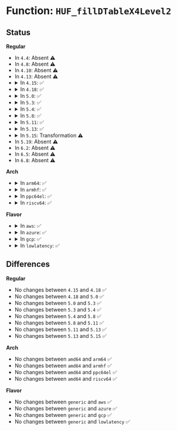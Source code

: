 # Function: <code>HUF_fillDTableX4Level2</code>

## Status
<b>Regular</b>
<ul>
<li>
In <code>4.4</code>: Absent ⚠️
</li>
<li>
In <code>4.8</code>: Absent ⚠️
</li>
<li>
In <code>4.10</code>: Absent ⚠️
</li>
<li>
In <code>4.13</code>: Absent ⚠️
</li>
<li>
<details>
<summary>In <code>4.15</code>: ✅</summary>

```c
void HUF_fillDTableX4Level2(HUF_DEltX4 *DTable, U32 sizeLog, const U32 consumed, const U32 *rankValOrigin, const int minWeight, const sortedSymbol_t *sortedSymbols, const U32 sortedListSize, U32 nbBitsBaseline, U16 baseSeq);
```

**Collision:** Unique Static

**Inline:** No

**Transformation:** False

**Instances:**

```
In lib/zstd/huf_decompress.c (ffffffff814ab2f0)
Location: lib/zstd/huf_decompress.c:394
Inline: False
```
**Symbols:**

```
ffffffff814ab2f0-ffffffff814ab410: HUF_fillDTableX4Level2 (STB_LOCAL)
```
</details>
</li>
<li>
<details>
<summary>In <code>4.18</code>: ✅</summary>

```c
void HUF_fillDTableX4Level2(HUF_DEltX4 *DTable, U32 sizeLog, const U32 consumed, const U32 *rankValOrigin, const int minWeight, const sortedSymbol_t *sortedSymbols, const U32 sortedListSize, U32 nbBitsBaseline, U16 baseSeq);
```

**Collision:** Unique Static

**Inline:** No

**Transformation:** False

**Instances:**

```
In lib/zstd/huf_decompress.c (ffffffff814e05d0)
Location: lib/zstd/huf_decompress.c:394
Inline: False
Direct callers:
  - lib/zstd/huf_decompress.c:HUF_readDTableX4_wksp
```
**Symbols:**

```
ffffffff814e05d0-ffffffff814e06f5: HUF_fillDTableX4Level2 (STB_LOCAL)
```
</details>
</li>
<li>
<details>
<summary>In <code>5.0</code>: ✅</summary>

```c
void HUF_fillDTableX4Level2(HUF_DEltX4 *DTable, U32 sizeLog, const U32 consumed, const U32 *rankValOrigin, const int minWeight, const sortedSymbol_t *sortedSymbols, const U32 sortedListSize, U32 nbBitsBaseline, U16 baseSeq);
```

**Collision:** Unique Static

**Inline:** No

**Transformation:** False

**Instances:**

```
In lib/zstd/huf_decompress.c (ffffffff814f4320)
Location: lib/zstd/huf_decompress.c:394
Inline: False
Direct callers:
  - lib/zstd/huf_decompress.c:HUF_readDTableX4_wksp
```
**Symbols:**

```
ffffffff814f4320-ffffffff814f4445: HUF_fillDTableX4Level2 (STB_LOCAL)
```
</details>
</li>
<li>
<details>
<summary>In <code>5.3</code>: ✅</summary>

```c
void HUF_fillDTableX4Level2(HUF_DEltX4 *DTable, U32 sizeLog, const U32 consumed, const U32 *rankValOrigin, const int minWeight, const sortedSymbol_t *sortedSymbols, const U32 sortedListSize, U32 nbBitsBaseline, U16 baseSeq);
```

**Collision:** Unique Static

**Inline:** No

**Transformation:** False

**Instances:**

```
In lib/zstd/huf_decompress.c (ffffffff81521330)
Location: lib/zstd/huf_decompress.c:394
Inline: False
Direct callers:
  - lib/zstd/huf_decompress.c:HUF_readDTableX4_wksp
```
**Symbols:**

```
ffffffff81521330-ffffffff81521450: HUF_fillDTableX4Level2 (STB_LOCAL)
```
</details>
</li>
<li>
<details>
<summary>In <code>5.4</code>: ✅</summary>

```c
void HUF_fillDTableX4Level2(HUF_DEltX4 *DTable, U32 sizeLog, const U32 consumed, const U32 *rankValOrigin, const int minWeight, const sortedSymbol_t *sortedSymbols, const U32 sortedListSize, U32 nbBitsBaseline, U16 baseSeq);
```

**Collision:** Unique Static

**Inline:** No

**Transformation:** False

**Instances:**

```
In lib/zstd/huf_decompress.c (ffffffff815421c0)
Location: lib/zstd/huf_decompress.c:394
Inline: False
Direct callers:
  - lib/zstd/huf_decompress.c:HUF_readDTableX4_wksp
```
**Symbols:**

```
ffffffff815421c0-ffffffff815422e0: HUF_fillDTableX4Level2 (STB_LOCAL)
```
</details>
</li>
<li>
<details>
<summary>In <code>5.8</code>: ✅</summary>

```c
void HUF_fillDTableX4Level2(HUF_DEltX4 *DTable, U32 sizeLog, const U32 consumed, const U32 *rankValOrigin, const int minWeight, const sortedSymbol_t *sortedSymbols, const U32 sortedListSize, U32 nbBitsBaseline, U16 baseSeq);
```

**Collision:** Unique Static

**Inline:** No

**Transformation:** False

**Instances:**

```
In lib/zstd/huf_decompress.c (ffffffff815cda90)
Location: lib/zstd/huf_decompress.c:394
Inline: False
Direct callers:
  - lib/zstd/huf_decompress.c:HUF_readDTableX4_wksp
```
**Symbols:**

```
ffffffff815cda90-ffffffff815cdbae: HUF_fillDTableX4Level2 (STB_LOCAL)
```
</details>
</li>
<li>
<details>
<summary>In <code>5.11</code>: ✅</summary>

```c
void HUF_fillDTableX4Level2(HUF_DEltX4 *DTable, U32 sizeLog, const U32 consumed, const U32 *rankValOrigin, const int minWeight, const sortedSymbol_t *sortedSymbols, const U32 sortedListSize, U32 nbBitsBaseline, U16 baseSeq);
```

**Collision:** Unique Static

**Inline:** No

**Transformation:** False

**Instances:**

```
In lib/zstd/huf_decompress.c (ffffffff815eb650)
Location: lib/zstd/huf_decompress.c:394
Inline: False
Direct callers:
  - lib/zstd/huf_decompress.c:HUF_readDTableX4_wksp
```
**Symbols:**

```
ffffffff815eb650-ffffffff815eb773: HUF_fillDTableX4Level2 (STB_LOCAL)
```
</details>
</li>
<li>
<details>
<summary>In <code>5.13</code>: ✅</summary>

```c
void HUF_fillDTableX4Level2(HUF_DEltX4 *DTable, U32 sizeLog, const U32 consumed, const U32 *rankValOrigin, const int minWeight, const sortedSymbol_t *sortedSymbols, const U32 sortedListSize, U32 nbBitsBaseline, U16 baseSeq);
```

**Collision:** Unique Static

**Inline:** No

**Transformation:** False

**Instances:**

```
In lib/zstd/huf_decompress.c (ffffffff815cd020)
Location: lib/zstd/huf_decompress.c:394
Inline: False
Direct callers:
  - lib/zstd/huf_decompress.c:HUF_readDTableX4_wksp
```
**Symbols:**

```
ffffffff815cd020-ffffffff815cd143: HUF_fillDTableX4Level2 (STB_LOCAL)
```
</details>
</li>
<li>
<details>
<summary>In <code>5.15</code>: Transformation ⚠️</summary>

```c
void HUF_fillDTableX4Level2(HUF_DEltX4 *DTable, U32 sizeLog, const U32 consumed, const U32 *rankValOrigin, const int minWeight, const sortedSymbol_t *sortedSymbols, const U32 sortedListSize, U32 nbBitsBaseline, U16 baseSeq);
```

**Collision:** Unique Static

**Inline:** No

**Transformation:** True

**Instances:**

```
In lib/zstd/huf_decompress.c (0)
Location: lib/zstd/huf_decompress.c:394
Inline: False
Direct callers:
  - lib/zstd/huf_decompress.c:HUF_readDTableX4_wksp
```
**Symbols:**

```
ffffffff81637570-ffffffff81637795: HUF_fillDTableX4Level2 (STB_LOCAL)
ffffffff81cdd1a8-ffffffff81cdd1f7: HUF_fillDTableX4Level2.cold (STB_LOCAL)
```
</details>
</li>
<li>
In <code>5.19</code>: Absent ⚠️
</li>
<li>
In <code>6.2</code>: Absent ⚠️
</li>
<li>
In <code>6.5</code>: Absent ⚠️
</li>
<li>
In <code>6.8</code>: Absent ⚠️
</li>
</ul>
<b>Arch</b>
<ul>
<li>
<details>
<summary>In <code>arm64</code>: ✅</summary>

```c
void HUF_fillDTableX4Level2(HUF_DEltX4 *DTable, U32 sizeLog, const U32 consumed, const U32 *rankValOrigin, const int minWeight, const sortedSymbol_t *sortedSymbols, const U32 sortedListSize, U32 nbBitsBaseline, U16 baseSeq);
```

**Collision:** Unique Static

**Inline:** No

**Transformation:** False

**Instances:**

```
In lib/zstd/huf_decompress.c (ffff80001064f200)
Location: lib/zstd/huf_decompress.c:394
Inline: False
Direct callers:
  - lib/zstd/huf_decompress.c:HUF_readDTableX4_wksp
```
**Symbols:**

```
ffff80001064f200-ffff80001064f334: HUF_fillDTableX4Level2 (STB_LOCAL)
```
</details>
</li>
<li>
<details>
<summary>In <code>armhf</code>: ✅</summary>

```c
void HUF_fillDTableX4Level2(HUF_DEltX4 *DTable, U32 sizeLog, const U32 consumed, const U32 *rankValOrigin, const int minWeight, const sortedSymbol_t *sortedSymbols, const U32 sortedListSize, U32 nbBitsBaseline, U16 baseSeq);
```

**Collision:** Unique Static

**Inline:** No

**Transformation:** False

**Instances:**

```
In lib/zstd/huf_decompress.c (c07fa644)
Location: lib/zstd/huf_decompress.c:394
Inline: False
Direct callers:
  - lib/zstd/huf_decompress.c:HUF_readDTableX4_wksp
```
**Symbols:**

```
c07fa644-c07fa7bc: HUF_fillDTableX4Level2 (STB_LOCAL)
```
</details>
</li>
<li>
<details>
<summary>In <code>ppc64el</code>: ✅</summary>

```c
void HUF_fillDTableX4Level2(HUF_DEltX4 *DTable, U32 sizeLog, const U32 consumed, const U32 *rankValOrigin, const int minWeight, const sortedSymbol_t *sortedSymbols, const U32 sortedListSize, U32 nbBitsBaseline, U16 baseSeq);
```

**Collision:** Unique Static

**Inline:** No

**Transformation:** False

**Instances:**

```
In lib/zstd/huf_decompress.c (c0000000007fd760)
Location: lib/zstd/huf_decompress.c:394
Inline: False
Direct callers:
  - lib/zstd/huf_decompress.c:HUF_readDTableX4_wksp
```
**Symbols:**

```
c0000000007fd760-c0000000007fd94c: HUF_fillDTableX4Level2 (STB_LOCAL)
```
</details>
</li>
<li>
<details>
<summary>In <code>riscv64</code>: ✅</summary>

```c
void HUF_fillDTableX4Level2(HUF_DEltX4 *DTable, U32 sizeLog, const U32 consumed, const U32 *rankValOrigin, const int minWeight, const sortedSymbol_t *sortedSymbols, const U32 sortedListSize, U32 nbBitsBaseline, U16 baseSeq);
```

**Collision:** Unique Static

**Inline:** No

**Transformation:** False

**Instances:**

```
In lib/zstd/huf_decompress.c (ffffffe00047bb24)
Location: lib/zstd/huf_decompress.c:394
Inline: False
Direct callers:
  - lib/zstd/huf_decompress.c:HUF_readDTableX4_wksp
```
**Symbols:**

```
ffffffe00047bb24-ffffffe00047bc4a: HUF_fillDTableX4Level2 (STB_LOCAL)
```
</details>
</li>
</ul>
<b>Flavor</b>
<ul>
<li>
<details>
<summary>In <code>aws</code>: ✅</summary>

```c
void HUF_fillDTableX4Level2(HUF_DEltX4 *DTable, U32 sizeLog, const U32 consumed, const U32 *rankValOrigin, const int minWeight, const sortedSymbol_t *sortedSymbols, const U32 sortedListSize, U32 nbBitsBaseline, U16 baseSeq);
```

**Collision:** Unique Static

**Inline:** No

**Transformation:** False

**Instances:**

```
In lib/zstd/huf_decompress.c (ffffffff8153a7a0)
Location: lib/zstd/huf_decompress.c:394
Inline: False
Direct callers:
  - lib/zstd/huf_decompress.c:HUF_readDTableX4_wksp
```
**Symbols:**

```
ffffffff8153a7a0-ffffffff8153a8c0: HUF_fillDTableX4Level2 (STB_LOCAL)
```
</details>
</li>
<li>
<details>
<summary>In <code>azure</code>: ✅</summary>

```c
void HUF_fillDTableX4Level2(HUF_DEltX4 *DTable, U32 sizeLog, const U32 consumed, const U32 *rankValOrigin, const int minWeight, const sortedSymbol_t *sortedSymbols, const U32 sortedListSize, U32 nbBitsBaseline, U16 baseSeq);
```

**Collision:** Unique Static

**Inline:** No

**Transformation:** False

**Instances:**

```
In lib/zstd/huf_decompress.c (ffffffff8152aa80)
Location: lib/zstd/huf_decompress.c:394
Inline: False
Direct callers:
  - lib/zstd/huf_decompress.c:HUF_readDTableX4_wksp
```
**Symbols:**

```
ffffffff8152aa80-ffffffff8152aba0: HUF_fillDTableX4Level2 (STB_LOCAL)
```
</details>
</li>
<li>
<details>
<summary>In <code>gcp</code>: ✅</summary>

```c
void HUF_fillDTableX4Level2(HUF_DEltX4 *DTable, U32 sizeLog, const U32 consumed, const U32 *rankValOrigin, const int minWeight, const sortedSymbol_t *sortedSymbols, const U32 sortedListSize, U32 nbBitsBaseline, U16 baseSeq);
```

**Collision:** Unique Static

**Inline:** No

**Transformation:** False

**Instances:**

```
In lib/zstd/huf_decompress.c (ffffffff815364e0)
Location: lib/zstd/huf_decompress.c:394
Inline: False
Direct callers:
  - lib/zstd/huf_decompress.c:HUF_readDTableX4_wksp
```
**Symbols:**

```
ffffffff815364e0-ffffffff81536600: HUF_fillDTableX4Level2 (STB_LOCAL)
```
</details>
</li>
<li>
<details>
<summary>In <code>lowlatency</code>: ✅</summary>

```c
void HUF_fillDTableX4Level2(HUF_DEltX4 *DTable, U32 sizeLog, const U32 consumed, const U32 *rankValOrigin, const int minWeight, const sortedSymbol_t *sortedSymbols, const U32 sortedListSize, U32 nbBitsBaseline, U16 baseSeq);
```

**Collision:** Unique Static

**Inline:** No

**Transformation:** False

**Instances:**

```
In lib/zstd/huf_decompress.c (ffffffff81550310)
Location: lib/zstd/huf_decompress.c:394
Inline: False
Direct callers:
  - lib/zstd/huf_decompress.c:HUF_readDTableX4_wksp
```
**Symbols:**

```
ffffffff81550310-ffffffff81550430: HUF_fillDTableX4Level2 (STB_LOCAL)
```
</details>
</li>
</ul>

## Differences
<b>Regular</b>
<ul>
<li>
No changes between <code>4.15</code> and <code>4.18</code> ✅
</li>
<li>
No changes between <code>4.18</code> and <code>5.0</code> ✅
</li>
<li>
No changes between <code>5.0</code> and <code>5.3</code> ✅
</li>
<li>
No changes between <code>5.3</code> and <code>5.4</code> ✅
</li>
<li>
No changes between <code>5.4</code> and <code>5.8</code> ✅
</li>
<li>
No changes between <code>5.8</code> and <code>5.11</code> ✅
</li>
<li>
No changes between <code>5.11</code> and <code>5.13</code> ✅
</li>
<li>
No changes between <code>5.13</code> and <code>5.15</code> ✅
</li>
</ul>
<b>Arch</b>
<ul>
<li>
No changes between <code>amd64</code> and <code>arm64</code> ✅
</li>
<li>
No changes between <code>amd64</code> and <code>armhf</code> ✅
</li>
<li>
No changes between <code>amd64</code> and <code>ppc64el</code> ✅
</li>
<li>
No changes between <code>amd64</code> and <code>riscv64</code> ✅
</li>
</ul>
<b>Flavor</b>
<ul>
<li>
No changes between <code>generic</code> and <code>aws</code> ✅
</li>
<li>
No changes between <code>generic</code> and <code>azure</code> ✅
</li>
<li>
No changes between <code>generic</code> and <code>gcp</code> ✅
</li>
<li>
No changes between <code>generic</code> and <code>lowlatency</code> ✅
</li>
</ul>
